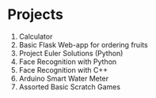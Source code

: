 # Projects

1) Calculator
2) Basic Flask Web-app for ordering fruits
3) Project Euler Solutions (Python)
4) Face Recognition with Python
5) Face Recognition with C++
6) Arduino Smart Water Meter
7) Assorted Basic Scratch Games
